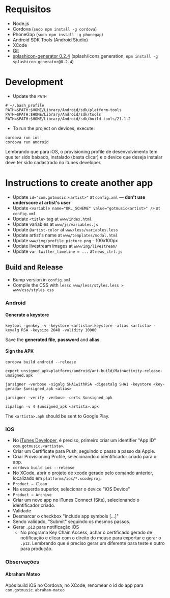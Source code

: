 # Requisitos

* Node.js
* Cordova (`sudo npm install -g cordova`)
* PhoneGap (`sudo npm install -g phonegap`)
* Android SDK Tools (Android Studio)
* XCode
* [Git](http://git-scm.com/book/en/v2/Getting-Started-Installing-Git)
* [splashicon-generator 0.2.4](https://github.com/eberlitz/splashicon-generator) (splash/icons generation, `npm install -g splashicon-generator@0.2.4`)


# Development

* Update the `PATH`
```
# ~/.bash_profile
PATH=$PATH:$HOME/Library/Android/sdk/platform-tools
PATH=$PATH:$HOME/Library/Android/sdk/tools
PATH=$PATH:$HOME/Library/Android/sdk/build-tools/21.1.2
```

* To run the project on devices, execute:
```
cordova run ios
cordova run android
```

Lembrando que para iOS, o provisioning profile de desenvolvimento tem que ter sido baixado, instalado (basta clicar) e o device que deseja instalar deve ter sido cadastrado no itunes developer.

# Instructions to create another app

* Update `id="com.gotmusic.<artist>"` at `config.xml` — **don't use underscore at artist's user**
* Update `<variable name="URL_SCHEME" value="gotmusic<artist>" />` at `config.xml`
* Update `<title>` tag at `www/index.html`
* Update variables at `www/js/variables.js`
* Update `@artist-color` at `www/less/variables.less`
* Update artist's name at `www/templates/modal.html`
* Update `www/img/profile_picture.png` - 100x100px
* Update livestream images at `www/img/livestream/`
* Update `var twitter_timeline = ...` at `news_ctrl.js`


## Build and Release

* Bump version in `config.xml`
* Compile the CSS with `lessc www/less/styles.less > www/css/styles.css`


### Android

#### Generate a keystore

    keytool -genkey -v -keystore <artista>.keystore -alias <artista> -keyalg RSA -keysize 2048 -validity 10000

Save the __generated file__, __password__ and __alias__.

#### Sign the APK

    cordova build android --release

    export unsigned_apk=platforms/android/ant-build/MainActivity-release-unsigned.apk

    jarsigner -verbose -sigalg SHA1withRSA -digestalg SHA1 -keystore <key-gerada> $unsigned_apk <alias>

    jarsigner -verify -verbose -certs $unsigned_apk

    zipalign -v 4 $unsigned_apk <artista>.apk

The `<artista>.apk` should be sent to Google Play.


### iOS

* No [iTunes Developer](https://developer.apple.com/account/ios/identifiers/bundle/bundleList.action), é preciso, primeiro criar um identifier "App ID" `com.gotmusic.<artista>`.
* Criar um Certificate para Push, seguindo o passo a passo da Apple.
* Criar Provisioning Profile, selecionando o identificador criado para o app.
* `cordova build ios --release`
* No XCode, abrir o projeto de xcode gerado pelo comando anterior, localizado em `platforms/ios/*.xcodeproj`.
* `Product → Clean`
* Na esquerda superior, selecionar o device "iOS Device"
* `Product → Archive`
* Criar um novo app no iTunes Connect (Site), selecionando o identificador criado.
* Validade
* Desmarcar o checkbox "include app symbols [...]"
* Sendo validado, "Submit" seguindo os mesmos passos.
* Gerar `.p12` para notificação iOS
    * No programa Key Chain Access, achar o certificado gerado de notificação e clicar com o direito do mouse para exportar e gerar o `.p12`. Lembrando que é preciso gerar um diferente para teste e outro para produção.


### Observações

#### Abraham Mateo

Após build iOS no Cordova, no XCode, renomear o id do app para `com.gotmusic.abraham-mateo`

